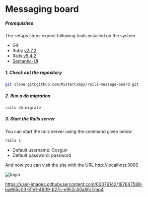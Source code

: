 # **Messaging board**

##### Prerequisites
The setups steps expect following tools installed on the system.

- Git
- Ruby [v2.7.2](https://ruby-doc.org/core-2.7.2/)
- Rails [v5.4.2](https://guides.rubyonrails.org/v5.0/)
- [Semantic-UI](https://semantic-ui.com)

##### 1. Check out the repository

```bash
git clone git@github.com/MisterCxmpy/rails-message-board.git
```

##### 2. Run a db migration

```bash
rails db:migrate
```

##### 3. Start the Rails server
You can start the rails server using the command given below.

```ruby
rails s
```

- Default username: Cosgun
- Default password: password

And now you can visit the site with the URL http://localhost:3000

![login](https://user-images.githubusercontent.com/60076142/197646602-c3711d50-ef0f-473e-852f-521c92c0f4b2.png)

https://user-images.githubusercontent.com/60076142/197647589-ba685c03-81e1-4609-b27c-e952c50a6fc7.mp4
